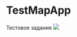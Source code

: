 # TestMapApp
Тестовое задание
![](https://github.com/ztzmtv/TestMapApp/blob/master/MapApp%2009.54.59.gif)
